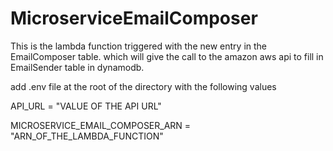# MicroserviceEmailComposer

This is the lambda function triggered with the new entry in the EmailComposer table.
which will give the call to the amazon aws api to fill in EmailSender table in dynamodb.

add .env file at the root of the directory with the following values


API_URL = "VALUE OF THE API URL"

MICROSERVICE_EMAIL_COMPOSER_ARN = "ARN_OF_THE_LAMBDA_FUNCTION"
